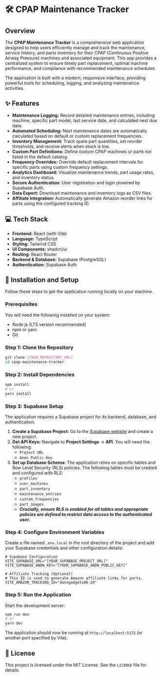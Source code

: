 # 🛠️ CPAP Maintenance Tracker

## Overview

The **CPAP Maintenance Tracker** is a comprehensive web application designed to help users efficiently manage and track the maintenance, service history, and parts inventory for their CPAP (Continuous Positive Airway Pressure) machines and associated equipment. This app provides a centralized system to ensure timely part replacement, optimal machine performance, and compliance with recommended maintenance schedules.

The application is built with a modern, responsive interface, providing powerful tools for scheduling, logging, and analyzing maintenance activities.

## ✨ Features

*   **Maintenance Logging:** Record detailed maintenance entries, including machine, specific part model, last service date, and calculated next due date.
*   **Automated Scheduling:** Next maintenance dates are automatically calculated based on default or custom replacement frequencies.
*   **Inventory Management:** Track spare part quantities, set reorder thresholds, and receive alerts when stock is low.
*   **Custom Part Definitions:** Define custom CPAP machines or parts not listed in the default catalog.
*   **Frequency Overrides:** Override default replacement intervals for specific parts using custom frequency settings.
*   **Analytics Dashboard:** Visualize maintenance trends, part usage rates, and inventory status.
*   **Secure Authentication:** User registration and login powered by Supabase Auth.
*   **Data Export:** Download maintenance and inventory logs as CSV files.
*   **Affiliate Integration:** Automatically generate Amazon reorder links for parts using the configured tracking ID.

## 💻 Tech Stack

*   **Frontend:** React (with Vite)
*   **Language:** TypeScript
*   **Styling:** Tailwind CSS
*   **UI Components:** shadcn/ui
*   **Routing:** React Router
*   **Backend & Database:** Supabase (PostgreSQL)
*   **Authentication:** Supabase Auth

## 🚀 Installation and Setup

Follow these steps to get the application running locally on your machine.

### Prerequisites

You will need the following installed on your system:

*   Node.js (LTS version recommended)
*   npm or yarn
*   Git

### Step 1: Clone the Repository

```bash
git clone [YOUR_REPOSITORY_URL]
cd cpap-maintenance-tracker
```

### Step 2: Install Dependencies

```bash
npm install
# or
yarn install
```

### Step 3: Supabase Setup

The application requires a Supabase project for its backend, database, and authentication.

1.  **Create a Supabase Project:** Go to the [Supabase website](https://supabase.com/) and create a new project.
2.  **Get API Keys:** Navigate to **Project Settings** -> **API**. You will need the following:
    *   `Project URL`
    *   `Anon Public Key`
3.  **Set up Database Schema:** The application relies on specific tables and Row Level Security (RLS) policies. The following tables must be created and configured with RLS:
    *   `profiles`
    *   `user_machines`
    *   `part_inventory`
    *   `maintenance_entries`
    *   `custom_frequencies`
    *   `part_images`
    *   ***Crucially, ensure RLS is enabled for all tables and appropriate policies are defined to restrict data access to the authenticated user.***

### Step 4: Configure Environment Variables

Create a file named `.env.local` in the root directory of the project and add your Supabase credentials and other configuration details:

```
# Supabase Configuration
VITE_SUPABASE_URL="[YOUR_SUPABASE_PROJECT_URL]"
VITE_SUPABASE_ANON_KEY="[YOUR_SUPABASE_ANON_PUBLIC_KEY]"

# Affiliate Tracking (Optional)
# This ID is used to generate Amazon affiliate links for parts.
VITE_AMAZON_TRACKING_ID="dansgadgets06-20"
```

### Step 5: Run the Application

Start the development server:

```bash
npm run dev
# or
yarn dev
```

The application should now be running at `http://localhost:5173` (or another port specified by Vite).

## 📄 License

This project is licensed under the MIT License. See the `LICENSE` file for details.